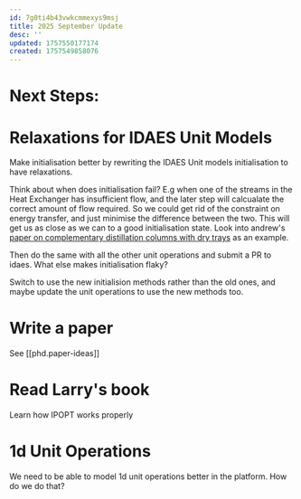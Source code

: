 ```yaml
---
id: 7g0ti4b43vwkcmmexys9msj
title: 2025 September Update
desc: ''
updated: 1757550177174
created: 1757549858076
---
```



# Next Steps:


# Relaxations for IDAES Unit Models

Make initialisation better by rewriting the IDAES Unit models initialisation to have relaxations. 

Think about when does initialisation fail? E.g when one of the streams in the Heat Exchanger has insufficient flow, and the later step will calcualate the correct amount of flow required. So we could get rid of the constraint on energy transfer, and just minimise the difference between the two. This will get us as close as we can to a good initialisation state. Look into andrew's [paper on complementary distillation columns with dry trays](https://www.osti.gov/servlets/purl/1924675) as an example.

Then do the same with all the other unit operations and submit a PR to idaes. What else makes initialisation flaky?

Switch to use the new initialision methods rather than the old ones, and maybe update the unit operations to use the new methods too.

# Write a paper

See [[phd.paper-ideas]]

# Read Larry's book

Learn how IPOPT works properly

# 1d Unit Operations

We need to be able to model 1d unit operations better in the platform. How do we do that?